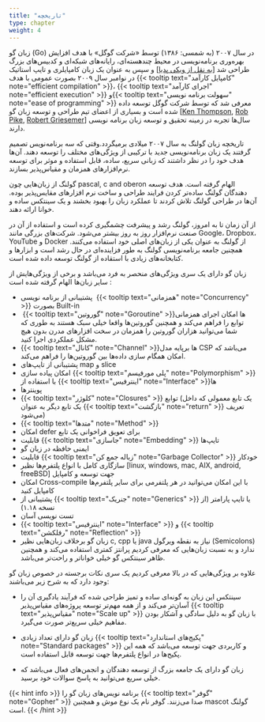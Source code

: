 ```yaml
---
title: "تاریخچه"
type: chapter
weight: 4
---
```


زبان گو (Go) در سال ۲۰۰۷ (به شمسی: ۱۳۸۶) توسط «شرکت گوگل» با هدف افزایش بهره‌وری برنامه‌نویسی در محیط چندهسته‌ای، رایانه‌های شبکه‌ای و کدبیس‌های بزرگ طراحی شد [[به نقل از ویکی پدیا](https://fa.wikipedia.org/wiki/%DA%AF%D9%88_(%D8%B2%D8%A8%D8%A7%D9%86_%D8%A8%D8%B1%D9%86%D8%A7%D9%85%D9%87%E2%80%8C%D9%86%D9%88%DB%8C%D8%B3%DB%8C))] و سپس به عنوان یک زبان کامپایلری و تایپ استاتیک در نوامبر سال ۲۰۰۹ بصورت عمومی با هدف {{< tooltip text="کامپایل کارآمد" note="efficient compilation" >}}، {{< tooltip text="اجرای کارآمد" note="efficient execution" >}} و{{< tooltip text="سهولت برنامه نویسی" note="ease of programming" >}} معرفی شد که توسط شرکت گوگل توسعه داده شده است و بسیاری از اعضای تیم طراحی و توسعه زبان گو [[Ken Thompson](https://en.wikipedia.org/wiki/Ken_Thompson), [Rob Pike](https://en.wikipedia.org/wiki/Rob_Pike), [Robert Griesemer](https://en.wikipedia.org/wiki/Robert_Griesemer)] سال‌ها تجربه در زمینه تحقیق و توسعه زبان برنامه نویسی دارند.

تاریخچه زبان گولنگ به سال ۲۰۰۷ میلادی برمیگردد.وقتی که سه برنامه‌نویس تصمیم گرفتند یک زبان برنامه‌نویسی جدید با ترکیبی از ویژگی‌های مختلف را توسعه دهند. آن‌ها هدف خود را در نظر داشتند که زبانی سریع، ساده، قابل استفاده و موثر برای توسعه نرم‌افزارهای همزمان و مقیاس‌پذیر بسازند.

گولنگ از زبان‌هایی چون pascal, c and oberon الهام گرفته است. هدف توسعه دهندگان گولنگ ساده‌تر کردن فرایند طراحی و ساخت نرم افزارهای مقایس‌پذیر بوده.
آن‌ها در طراحی گولنگ تلاش کردند تا عملکرد زبان را بهبود بخشند و یک سینتکس ساده و خوانا ارائه دهند.

از آن زمان تا به امروز، گولنگ رشد و پیشرفت چشمگیری کرده است و استفاده از آن در صنعت نرم‌افزار روز به روز بیشتر می‌شود. شرکت‌های بزرگی مانند Google، Dropbox، YouTube و Docker از گولنگ به عنوان یکی از زبان‌های اصلی خود استفاده می‌کنند. همچنین جامعه برنامه‌نویسی گولنگ به طور فزاینده‌ای در حال رشد است و ابزارها و کتابخانه‌های زیادی با استقاده از گولنگ توسعه داده شده است.

زبان گو دارای یک سری ویژگی‌های منحصر به فرد می‌باشد و برخی از ویژگی‌هایش از سایر زبان‌ها الهام گرفته شده است :

-   پشتیبانی از برنامه نویسی  {{< tooltip text="همزمانی" note="Concurrency" >}} بصورت Built-in 
-    {{< tooltip text="گوروتین" note="Goroutine" >}}‌ها امکان اجرای همزمانی توابع را فراهم می‌کند و همچنین گوروتین‌ها واقعا خیلی سبک هستند به طوری که شما می‌توانید هزاران گوروتین را همزمان در سخت افزارهای مدرن بدون هیچ مشکل عملکردی اجرا کنید.
-   {{< tooltip text="کانال" note="Channel" >}}‌ها برپایه مدل CSP می‌باشد که امکان همگام سازی داده‌ها بین گوروتین‌ها را فراهم می‌کند.
-   پشتیبانی از تایپ‌های map و slice
-   امکان پیاده سازی {{< tooltip text="پلی مورفیسم" note="Polymorphism" >}} با استفاده از  {{< tooltip text="اینترفیس" note="Interface" >}}‌ها
-   پوینترها
-    {{< tooltip text="کلوژر" note="Closures" >}} توابع (یک تابع معمولی که داخل یک تابع دیگر به عنوان  {{< tooltip text="بازگشت" note="return" >}} تعریف می‌شود)
-   {{< tooltip text="متدها" note="Method" >}}
-   امکان defer برای تعویق فراخوانی یک تابع
-   قابلیت  {{< tooltip text="جاسازی" note="Embedding" >}} تایپ‌ها
-   ایمنی حافظه در زبان گو
-   قابلیت {{< tooltip text="زباله جمع کن" note="Garbage Collector" >}} خودکار
-   سازگاری کامل با انواع پلتفرم‌ها نظیر [linux, windows, mac, AIX, android, freeBSD] جهت توسعه و کامپایل
-   امکان Cross-compile با این امکان می‌توانید در هر پلتفرمی برای سایر پلتفرم‌ها کامپایل کنید
-   پشتیبانی از {{< tooltip text="جنریک" note="Generics" >}} یا تایپ پارامتر (از نسخه ۱.۱۸)
-   تست نویسی آسان
-    {{< tooltip text="اینترفیس" note="Interface" >}} و  {{< tooltip text="رفلکشن" note="Reflection" >}}
-   زبان گو برخلاف  زبان‌هایی نظیر c, cpp یا java نیاز به نقطه ویرگول (Semicolons) ندارد و به نسبت زبان‌هایی که معرفی کردیم پرانتز کمتری استفاده می‌کند و همچنین ظاهر سینتکس گو خیلی خواناتر و راحت‌تر می‌باشد.


علاوه بر ویژگی‌هایی که در بالا معرفی کردیم یک سری نکات برجسته در خصوص زبان گو وجود دارد که به شرح زیر می‌باشند:

-   سینتکس این زبان به گونه‌ای ساده و تمیز طراحی شده که فرآیند یادگیری آن را آسان‌تر می‌کند و از همه مهم‌تر توسعه پروژه‌های مقیاس‌پذیر {{< tooltip text="مقیاس‌پذیر" note="Scale up" >}} با زبان گو به دلیل سادگی و آشکار بودن مفاهیم خیلی سریع‌تر صورت می‌گیرد.
    
-   زبان گو دارای تعداد زیادی {{< tooltip text="پکیج‌های استاندارد" note="Standard packages" >}} و کاربردی جهت توسعه می‌باشد که همه این پکیج‌ها در انواع پلتفرم‌ها جهت توسعه قابل استفاده است.
    
-   زبان گو دارای یک جامعه بزرگ از توسعه دهندگان و انجمن‌های فعال می‌باشد که خیلی سریع می‌توانید به پاسخ سوالات خود برسید.


{{< hint info >}}
برنامه نویس‌های زبان گو را {{< tooltip text="گوفر" note="Gopher" >}} صدا می‌زنند.
گوفر نام یک نوع موش و همچنین mascot گولنگ است.
{{< /hint >}}
